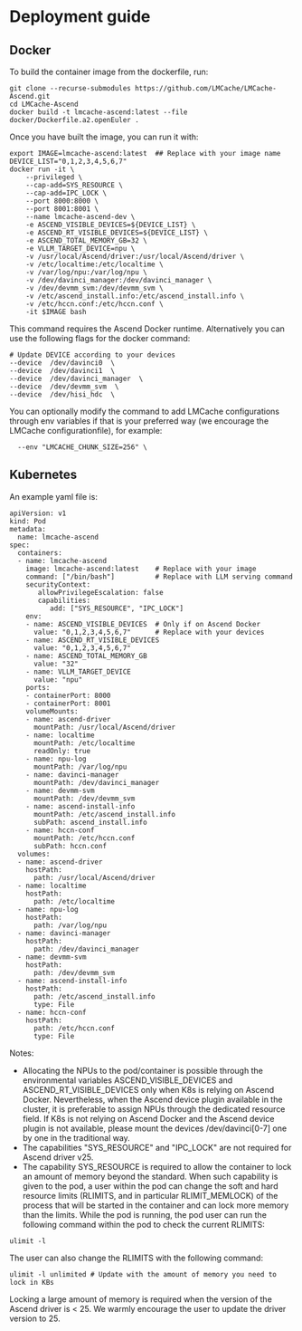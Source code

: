 ﻿
# Deployment guide

## Docker
<!-- Pull pre built image-->
To build the container image from the dockerfile, run: 
```
git clone --recurse-submodules https://github.com/LMCache/LMCache-Ascend.git
cd LMCache-Ascend
docker build -t lmcache-ascend:latest --file docker/Dockerfile.a2.openEuler .
```
Once you have built the image, you can run it with:
```
export IMAGE=lmcache-ascend:latest  ## Replace with your image name
DEVICE_LIST="0,1,2,3,4,5,6,7"
docker run -it \
    --privileged \
    --cap-add=SYS_RESOURCE \
    --cap-add=IPC_LOCK \
    --port 8000:8000 \
    --port 8001:8001 \
    --name lmcache-ascend-dev \
    -e ASCEND_VISIBLE_DEVICES=${DEVICE_LIST} \
    -e ASCEND_RT_VISIBLE_DEVICES=${DEVICE_LIST} \
    -e ASCEND_TOTAL_MEMORY_GB=32 \
    -e VLLM_TARGET_DEVICE=npu \
    -v /usr/local/Ascend/driver:/usr/local/Ascend/driver \
    -v /etc/localtime:/etc/localtime \
    -v /var/log/npu:/var/log/npu \
    -v /dev/davinci_manager:/dev/davinci_manager \
    -v /dev/devmm_svm:/dev/devmm_svm \
    -v /etc/ascend_install.info:/etc/ascend_install.info \
    -v /etc/hccn.conf:/etc/hccn.conf \
    -it $IMAGE bash
```
This command requires the Ascend Docker runtime. Alternatively you can use the following flags for the docker command:
```
# Update DEVICE according to your devices
--device  /dev/davinci0  \
--device  /dev/davinci1  \
--device  /dev/davinci_manager  \
--device  /dev/devmm_svm  \
--device  /dev/hisi_hdc  \
```
You can optionally modify the command to add LMCache configurations through env variables if that is your preferred way (we encourage the LMCache configurationfile), for example:
```
  --env "LMCACHE_CHUNK_SIZE=256" \
```
## Kubernetes
An example yaml file is:
```
apiVersion: v1
kind: Pod
metadata:
  name: lmcache-ascend
spec:
  containers:
  - name: lmcache-ascend
    image: lmcache-ascend:latest	# Replace with your image
    command: ["/bin/bash"]			# Replace with LLM serving command
    securityContext:
       allowPrivilegeEscalation: false
       capabilities:
          add: ["SYS_RESOURCE", "IPC_LOCK"]
    env:
    - name: ASCEND_VISIBLE_DEVICES  # Only if on Ascend Docker
      value: "0,1,2,3,4,5,6,7"		# Replace with your devices
    - name: ASCEND_RT_VISIBLE_DEVICES
      value: "0,1,2,3,4,5,6,7"
    - name: ASCEND_TOTAL_MEMORY_GB
      value: "32"
    - name: VLLM_TARGET_DEVICE
      value: "npu"
    ports:
    - containerPort: 8000
    - containerPort: 8001
    volumeMounts:
    - name: ascend-driver
      mountPath: /usr/local/Ascend/driver
    - name: localtime
      mountPath: /etc/localtime
      readOnly: true
    - name: npu-log
      mountPath: /var/log/npu
    - name: davinci-manager
      mountPath: /dev/davinci_manager
    - name: devmm-svm
      mountPath: /dev/devmm_svm
    - name: ascend-install-info
      mountPath: /etc/ascend_install.info
      subPath: ascend_install.info
    - name: hccn-conf
      mountPath: /etc/hccn.conf
      subPath: hccn.conf
  volumes:
  - name: ascend-driver
    hostPath:
      path: /usr/local/Ascend/driver
  - name: localtime
    hostPath:
      path: /etc/localtime
  - name: npu-log
    hostPath:
      path: /var/log/npu
  - name: davinci-manager
    hostPath:
      path: /dev/davinci_manager
  - name: devmm-svm
    hostPath:
      path: /dev/devmm_svm
  - name: ascend-install-info
    hostPath:
      path: /etc/ascend_install.info
      type: File
  - name: hccn-conf
    hostPath:
      path: /etc/hccn.conf
      type: File
```

Notes:
* Allocating the NPUs to the pod/container is possible through the environmental variables ASCEND_VISIBLE_DEVICES and ASCEND_RT_VISIBLE_DEVICES only when K8s is relying on Ascend Docker. Nevertheless, when the Ascend device plugin available in the cluster, it is preferable to assign NPUs through the dedicated resource field. If K8s is not relying on Ascend Docker and the Ascend device plugin is not available, please mount the devices /dev/davinci[0-7] one by one in the traditional way.
* The capabilities "SYS_RESOURCE" and "IPC_LOCK" are not required for Ascend driver v25.
* The capability SYS_RESOURCE is required to allow the container to lock an amount of memory beyond the standard. When such capability is given to the pod, a user within the pod can change the soft and hard resource limits (RLIMITS, and in particular RLIMIT_MEMLOCK) of the process that will be started in the container and can lock more memory than the limits.
While the pod is running, the pod user can run the following command within the pod to check the current RLIMITS:
```
ulimit -l
```
The user can also change the RLIMITS with the following command:
```
ulimit -l unlimited # Update with the amount of memory you need to lock in KBs
```
Locking a large amount of memory is required when the version of the Ascend driver is < 25. We warmly encourage the user to update the driver version to 25. 


